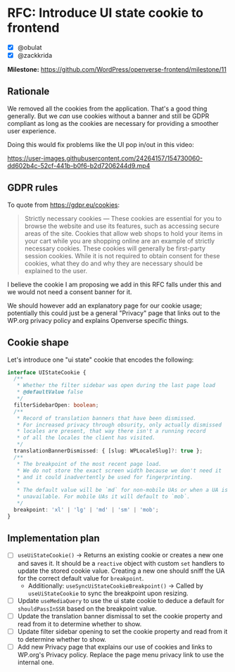 # RFC: Introduce UI state cookie to frontend

- [x] @obulat
- [x] @zackkrida

**Milestone:** https://github.com/WordPress/openverse-frontend/milestone/11

## Rationale

We removed all the cookies from the application. That's a good thing generally.
But we _can_ use cookies without a banner and still be GDPR compliant as long as
the cookies are necessary for providing a smoother user experience.

Doing this would fix problems like the UI pop in/out in this video:

https://user-images.githubusercontent.com/24264157/154730060-dd602b4c-52cf-441b-b0f6-b2d7206244d9.mp4

## GDPR rules

To quote from https://gdpr.eu/cookies:

> Strictly necessary cookies — These cookies are essential for you to browse the
> website and use its features, such as accessing secure areas of the site.
> Cookies that allow web shops to hold your items in your cart while you are
> shopping online are an example of strictly necessary cookies. These cookies
> will generally be first-party session cookies. While it is not required to
> obtain consent for these cookies, what they do and why they are necessary
> should be explained to the user.

I believe the cookie I am proposing we add in this RFC falls under this and we
would not need a consent banner for it.

We should however add an explanatory page for our cookie usage; potentially this
could just be a general "Privacy" page that links out to the WP.org privacy
policy and explains Openverse specific things.

## Cookie shape

Let's introduce one "ui state" cookie that encodes the following:

```ts
interface UIStateCookie {
  /**
   * Whether the filter sidebar was open during the last page load
   * @defaultValue false
   */
  filterSidebarOpen: boolean;
  /**
   * Record of translation banners that have been dismissed.
   * For increased privacy through obsurity, only actually dismissed
   * locales are present, that way there isn't a running record
   * of all the locales the client has visited.
   */
  translationBannerDismissed: { [slug: WPLocaleSlug]?: true };
  /**
   * The breakpoint of the most recent page load.
   * We do not store the exact screen width because we don't need it
   * and it could inadvertently be used for fingerprinting.
   *
   * The default value will be `md` for non-mobile UAs or when a UA is
   * unavailable. For mobile UAs it will default to `mob`.
   */
  breakpoint: 'xl' | 'lg' | 'md' | 'sm' | 'mob';
}
```

## Implementation plan

- [ ] `useUiStateCookie()` -> Returns an existing cookie or creates a new one
      and saves it. It should be a `reactive` object with custom `set` handlers
      to update the stored cookie value. Creating a new one should sniff the UA
      for the correct default value for `breakpoint`.
  - Additionally: `useSyncUiStateCookieBreakpoint()` -> Called by
    `useUiStateCookie` to sync the breakpoint upon resizing.
- [ ] Update `useMediaQuery` to use the ui state cookie to deduce a default for
      `shouldPassInSSR` based on the breakpoint value.
- [ ] Update the translation banner dismissal to set the cookie property and
      read from it to determine whether to show.
- [ ] Update filter sidebar opening to set the cookie property and read from it
      to determine whether to show.
- [ ] Add new Privacy page that explains our use of cookies and links to
      WP.org's Privacy policy. Replace the page menu privacy link to use the
      internal one.
